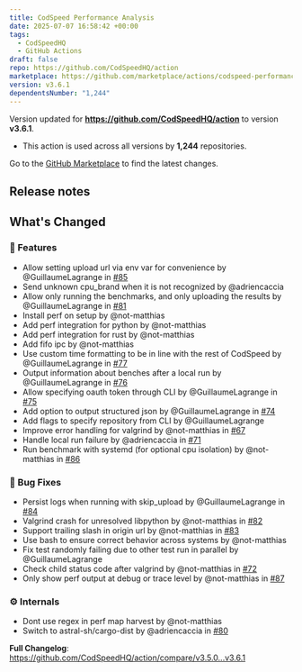 ```yaml
---
title: CodSpeed Performance Analysis
date: 2025-07-07 16:58:42 +00:00
tags:
  - CodSpeedHQ
  - GitHub Actions
draft: false
repo: https://github.com/CodSpeedHQ/action
marketplace: https://github.com/marketplace/actions/codspeed-performance-analysis
version: v3.6.1
dependentsNumber: "1,244"
---
```



Version updated for **https://github.com/CodSpeedHQ/action** to version **v3.6.1**.
- This action is used across all versions by **1,244** repositories.

Go to the [GitHub Marketplace](https://github.com/marketplace/actions/codspeed-performance-analysis) to find the latest changes.

## Release notes

## What's Changed

### <!-- 0 -->🚀 Features
- Allow setting upload url via env var for convenience by @GuillaumeLagrange in [#85](https://github.com/CodSpeedHQ/runner/pull/85)
- Send unknown cpu_brand when it is not recognized by @adriencaccia
- Allow only running the benchmarks, and only uploading the results by @GuillaumeLagrange in [#81](https://github.com/CodSpeedHQ/runner/pull/81)
- Install perf on setup by @not-matthias
- Add perf integration for python by @not-matthias
- Add perf integration for rust by @not-matthias
- Add fifo ipc by @not-matthias
- Use custom time formatting to be in line with the rest of CodSpeed by @GuillaumeLagrange in [#77](https://github.com/CodSpeedHQ/runner/pull/77)
- Output information about benches after a local run by @GuillaumeLagrange in [#76](https://github.com/CodSpeedHQ/runner/pull/76)
- Allow specifying oauth token through CLI by @GuillaumeLagrange in [#75](https://github.com/CodSpeedHQ/runner/pull/75)
- Add option to output structured json by @GuillaumeLagrange in [#74](https://github.com/CodSpeedHQ/runner/pull/74)
- Add flags to specify repository from CLI by @GuillaumeLagrange
- Improve error handling for valgrind by @not-matthias in [#67](https://github.com/CodSpeedHQ/runner/pull/67)
- Handle local run failure by @adriencaccia in [#71](https://github.com/CodSpeedHQ/runner/pull/71)
- Run benchmark with systemd (for optional cpu isolation) by @not-matthias in [#86](https://github.com/CodSpeedHQ/runner/pull/86)

### <!-- 1 -->🐛 Bug Fixes
- Persist logs when running with skip_upload by @GuillaumeLagrange in [#84](https://github.com/CodSpeedHQ/runner/pull/84)
- Valgrind crash for unresolved libpython by @not-matthias in [#82](https://github.com/CodSpeedHQ/runner/pull/82)
- Support trailing slash in origin url by @not-matthias in [#83](https://github.com/CodSpeedHQ/runner/pull/83)
- Use bash to ensure correct behavior across systems by @not-matthias
- Fix test randomly failing due to other test run in parallel by @GuillaumeLagrange
- Check child status code after valgrind by @not-matthias in [#72](https://github.com/CodSpeedHQ/runner/pull/72)
- Only show perf output at debug or trace level by @not-matthias in [#87](https://github.com/CodSpeedHQ/runner/pull/87)

### <!-- 7 -->⚙️ Internals
- Dont use regex in perf map harvest by @not-matthias
- Switch to astral-sh/cargo-dist by @adriencaccia in [#80](https://github.com/CodSpeedHQ/runner/pull/80)



**Full Changelog**: https://github.com/CodSpeedHQ/action/compare/v3.5.0...v3.6.1
